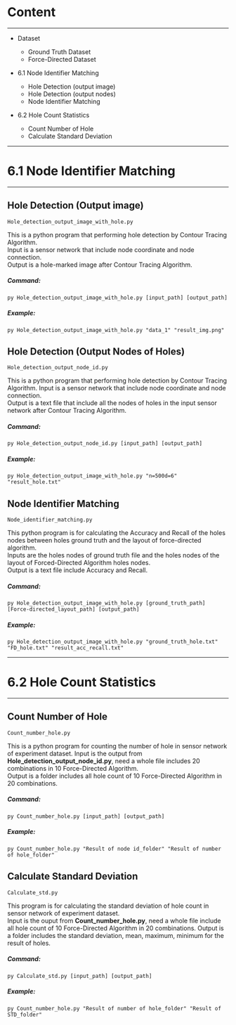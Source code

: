 # Content
---
- Dataset  
    - Ground Truth Dataset
    - Force-Directed Dataset


- 6.1 Node Identifier Matching
    - Hole Detection (output image)
    - Hole Detection (output nodes)
    - Node Identifier Matching  
    

- 6.2 Hole Count Statistics  
    - Count Number of Hole
    - Calculate Standard Deviation 

---


# 6.1 Node Identifier Matching
---
## Hole Detection (Output image)         

    Hole_detection_output_image_with_hole.py
    
This is a python program that performing hole detection by Contour Tracing Algorithm.  
Input is a sensor network that include node coordinate and node connection.  
Output is a hole-marked image after Contour Tracing Algorithm.

##### Command:  
    
    py Hole_detection_output_image_with_hole.py [input_path] [output_path]  

##### Example:

    py Hole_detection_output_image_with_hole.py "data_1" "result_img.png"
    


## Hole Detection (Output Nodes of Holes)


    Hole_detection_output_node_id.py
    
This is a python program that performing hole detection by Contour Tracing Algorithm.
Input is a sensor network that include node coordinate and node connection.  
Output is a text file that include all the nodes of holes in the input sensor network after Contour Tracing Algorithm.

##### Command:  
    
    py Hole_detection_output_node_id.py [input_path] [output_path]  

##### Example:

    py Hole_detection_output_image_with_hole.py "n=500d=6" "result_hole.txt"

## Node Identifier Matching

    Node_identifier_matching.py
    
This python program is for calculating the Accuracy and Recall of the holes nodes between holes ground truth and the layout of force-directed algorithm.  
Inputs are the holes nodes of ground truth file and the holes nodes of the layout of Forced-Directed Algorithm holes nodes.  
Output is a text file include Accuracy and Recall. 

##### Command:  
    
    py Hole_detection_output_image_with_hole.py [ground_truth_path] [Force-directed_layout_path] [output_path]  

##### Example:

    py Hole_detection_output_image_with_hole.py "ground_truth_hole.txt" "FD_hole.txt" "result_acc_recall.txt"  

---

# 6.2 Hole Count Statistics
---

## Count Number of Hole  

    Count_number_hole.py

This is a python program for counting the number of hole in sensor network of experiment dataset.
Input is the output from **Hole_detection_output_node_id.py**, need a whole file includes 20 combinations in 10 Force-Directed Algorithm.  
Output is a folder includes all hole count of 10 Force-Directed Algorithm in 20 combinations.

##### Command:  
    
    py Count_number_hole.py [input_path] [output_path]  

##### Example:

    py Count_number_hole.py "Result of node id_folder" "Result of number of hole_folder"  
    
## Calculate Standard Deviation  

    Calculate_std.py
    
This program is for calculating the standard deviation of hole count in sensor network of experiment dataset.  
Input is the ouput from **Count_number_hole.py**, need a whole file include all hole count of 10 Force-Directed Algorithm in 20 combinations.
Output is a folder includes the standard deviation, mean, maximum, minimum for the result of holes.  

##### Command:  
    
    py Calculate_std.py [input_path] [output_path]  

##### Example:

    py Count_number_hole.py "Result of number of hole_folder" "Result of STD_folder"  
    